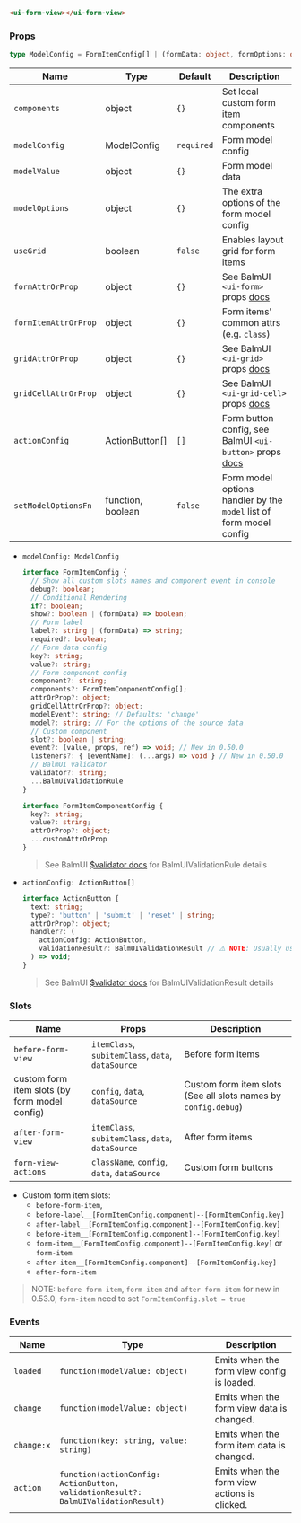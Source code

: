 ```html
<ui-form-view></ui-form-view>
```

### Props

```ts
type ModelConfig = FormItemConfig[] | (formData: object, formOptions: object) => FormItemConfig[] | false;
```

| Name                 | Type              | Default    | Description                                                                                                |
| -------------------- | ----------------- | ---------- | ---------------------------------------------------------------------------------------------------------- |
| `components`         | object            | `{}`       | Set local custom form item components                                                                      |
| `modelConfig`        | ModelConfig       | `required` | Form model config                                                                                          |
| `modelValue`         | object            | `{}`       | Form model data                                                                                            |
| `modelOptions`       | object            | `{}`       | The extra options of the form model config                                                                 |
| `useGrid`            | boolean           | `false`    | Enables layout grid for form items                                                                         |
| `formAttrOrProp`     | object            | `{}`       | See BalmUI `<ui-form>` props [docs](https://v8.material.balmjs.com/#/layout/form)                          |
| `formItemAttrOrProp` | object            | `{}`       | Form items' common attrs (e.g. `class`)                                                                    |
| `gridAttrOrProp`     | object            | `{}`       | See BalmUI `<ui-grid>` props [docs](https://v8.material.balmjs.com/#/layout/grid)                          |
| `gridCellAttrOrProp` | object            | `{}`       | See BalmUI `<ui-grid-cell>` props [docs](https://v8.material.balmjs.com/#/layout/grid)                     |
| `actionConfig`       | ActionButton[]    | `[]`       | Form button config, see BalmUI `<ui-button>` props [docs](https://v8.material.balmjs.com/#/general/button) |
| `setModelOptionsFn`  | function, boolean | `false`    | Form model options handler by the `model` list of form model config                                        |

- `modelConfig: ModelConfig`

  ```ts
  interface FormItemConfig {
    // Show all custom slots names and component event in console
    debug?: boolean;
    // Conditional Rendering
    if?: boolean;
    show?: boolean | (formData) => boolean;
    // Form label
    label?: string | (formData) => string;
    required?: boolean;
    // Form data config
    key?: string;
    value?: string;
    // Form component config
    component?: string;
    components?: FormItemComponentConfig[];
    attrOrProp?: object;
    gridCellAttrOrProp?: object;
    modelEvent?: string; // Defaults: 'change'
    model?: string; // For the options of the source data
    // Custom component
    slot?: boolean | string;
    event?: (value, props, ref) => void; // New in 0.50.0
    listeners?: { [eventName]: (...args) => void } // New in 0.50.0
    // BalmUI validator
    validator?: string;
    ...BalmUIValidationRule
  }

  interface FormItemComponentConfig {
    key?: string;
    value?: string;
    attrOrProp?: object;
    ...customAttrOrProp
  }
  ```

  > See BalmUI [$validator docs](https://v8.material.balmjs.com/#/data-input/validator) for BalmUIValidationRule details

- `actionConfig: ActionButton[]`

  ```ts
  interface ActionButton {
    text: string;
    type?: 'button' | 'submit' | 'reset' | string;
    attrOrProp?: object;
    handler?: (
      actionConfig: ActionButton,
      validationResult?: BalmUIValidationResult // ⚠️ NOTE: Usually used for the `submit` type
    ) => void;
  }
  ```

  > See BalmUI [$validator docs](https://v8.material.balmjs.com/#/data-input/validator) for BalmUIValidationResult details

### Slots

| Name                                          | Props                                             | Description                                                    |
| --------------------------------------------- | ------------------------------------------------- | -------------------------------------------------------------- |
| `before-form-view`                            | `itemClass`, `subitemClass`, `data`, `dataSource` | Before form items                                              |
| custom form item slots (by form model config) | `config`, `data`, `dataSource`                    | Custom form item slots (See all slots names by `config.debug`) |
| `after-form-view`                             | `itemClass`, `subitemClass`, `data`, `dataSource` | After form items                                               |
| `form-view-actions`                           | `className`, `config`, `data`, `dataSource`       | Custom form buttons                                            |

- Custom form item slots:
  - `before-form-item`,
  - `before-label__[FormItemConfig.component]--[FormItemConfig.key]`
  - `after-label__[FormItemConfig.component]--[FormItemConfig.key]`
  - `before-item__[FormItemConfig.component]--[FormItemConfig.key]`
  - `form-item__[FormItemConfig.component]--[FormItemConfig.key]` or `form-item`
  - `after-item__[FormItemConfig.component]--[FormItemConfig.key]`
  - `after-form-item`

> NOTE: `before-form-item`, `form-item` and `after-form-item` for new in 0.53.0, `form-item` need to set `FormItemConfig.slot = true`

### Events

| Name       | Type                                                                              | Description                                  |
| ---------- | --------------------------------------------------------------------------------- | -------------------------------------------- |
| `loaded`   | `function(modelValue: object)`                                                    | Emits when the form view config is loaded.   |
| `change`   | `function(modelValue: object)`                                                    | Emits when the form view data is changed.    |
| `change:x` | `function(key: string, value: string)`                                            | Emits when the form item data is changed.    |
| `action`   | `function(actionConfig: ActionButton, validationResult?: BalmUIValidationResult)` | Emits when the form view actions is clicked. |
